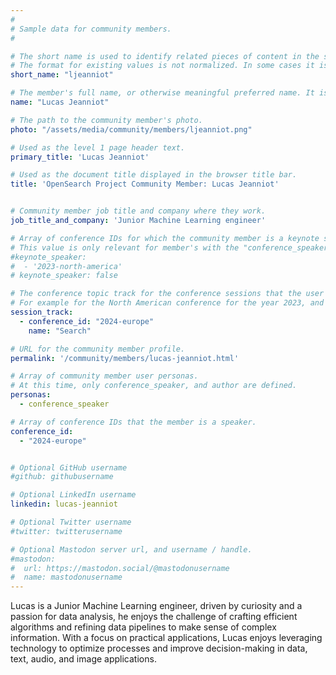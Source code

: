 ```yaml
---
#
# Sample data for community members.
#

# The short name is used to identify related pieces of content in the site. For example it is used in the "authors" array of blog posts, and it is used in the "presenters" array for OpenSearch Conference sessions to identify who is speaking.
# The format for existing values is not normalized. In some cases it is "first-initial-of-first-name" + "last-name", or matching a GitHub username, or something all together random. What is important is that it is unique within the system.
short_name: "ljeanniot"

# The member's full name, or otherwise meaningful preferred name. It is used in the templates for presenting content authors as well as the name of conference speakers.
name: "Lucas Jeanniot"

# The path to the community member's photo.
photo: "/assets/media/community/members/ljeanniot.png"

# Used as the level 1 page header text.
primary_title: 'Lucas Jeanniot'

# Used as the document title displayed in the browser title bar.
title: 'OpenSearch Project Community Member: Lucas Jeanniot'


# Community member job title and company where they work.
job_title_and_company: 'Junior Machine Learning engineer'

# Array of conference IDs for which the community member is a keynote speaker, if any, or boolean false otherwise.
# This value is only relevant for member's with the "conference_speaker" user persona.
#keynote_speaker:
#  - '2023-north-america'
# keynote_speaker: false

# The conference topic track for the conference sessions that the user is a speaker. These are shaped as an array of value pairs mapping conference ID and name. 
# For example for the North American conference for the year 2023, and the "Community" track:
session_track: 
  - conference_id: "2024-europe"
    name: "Search"

# URL for the community member profile.
permalink: '/community/members/lucas-jeanniot.html'

# Array of community member user personas.
# At this time, only conference_speaker, and author are defined.
personas:
  - conference_speaker

# Array of conference IDs that the member is a speaker.
conference_id:
  - "2024-europe"


# Optional GitHub username
#github: githubusername

# Optional LinkedIn username
linkedin: lucas-jeanniot

# Optional Twitter username
#twitter: twitterusername

# Optional Mastodon server url, and username / handle.
#mastodon:
#  url: https://mastodon.social/@mastodonusername
#  name: mastodonusername
---
```

Lucas is a Junior Machine Learning engineer, driven by curiosity and a passion for data analysis, he enjoys the challenge of crafting efficient algorithms and refining data pipelines to make sense of complex information. With a focus on practical applications, Lucas enjoys leveraging technology to optimize processes and improve decision-making in data, text, audio, and image applications.
